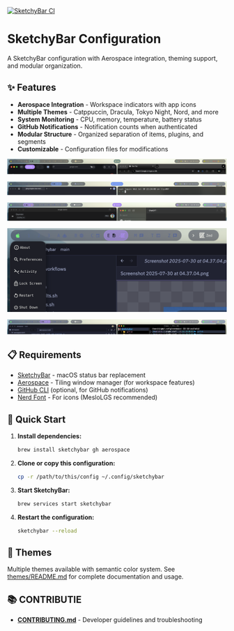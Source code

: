 [![SketchyBar CI](https://github.com/ripple0328/sketchybar-config/actions/workflows/ci.yml/badge.svg)](https://github.com/ripple0328/sketchybar-config/actions/workflows/ci.yml)

# SketchyBar Configuration

A SketchyBar configuration with Aerospace integration, theming support, and modular organization.

## ✨ Features

- **Aerospace Integration** - Workspace indicators with app icons
- **Multiple Themes** - Catppuccin, Dracula, Tokyo Night, Nord, and more
- **System Monitoring** - CPU, memory, temperature, battery status
- **GitHub Notifications** - Notification counts when authenticated
- **Modular Structure** - Organized separation of items, plugins, and segments
- **Customizable** - Configuration files for modifications

![Screenshot](images/Screenshot%202025-07-30%20at%2022.31.28.png)

![Screenshot](images/Screenshot%202025-07-30%20at%2022.33.00.png)

![Screenshot](images/Screenshot%202025-07-30%20at%2022.37.37.png)

![Screenshot](images/Screenshot%202025-07-30%20at%2022.40.27.png)

![Screenshot](images/Screenshot%202025-07-30%20at%2022.49.07.png)

## 📋 Requirements

- [SketchyBar](https://github.com/FelixKratz/SketchyBar) - macOS status bar replacement
- [Aerospace](https://github.com/i3/i3) - Tiling window manager (for workspace features)
- [GitHub CLI](https://cli.github.com/) (optional, for GitHub notifications)
- [Nerd Font](https://www.nerdfonts.com/) - For icons (MesloLGS recommended)

## 🚀 Quick Start

1. **Install dependencies:**

   ```bash
   brew install sketchybar gh aerospace
   ```

2. **Clone or copy this configuration:**

   ```bash
   cp -r /path/to/this/config ~/.config/sketchybar
   ```

3. **Start SketchyBar:**

   ```bash
   brew services start sketchybar
   ```

4. **Restart the configuration:**

   ```bash
   sketchybar --reload
   ```

## 🎨 Themes

Multiple themes available with semantic color system. See [themes/README.md](themes/README.md) for complete documentation and usage.

## 📚 CONTRIBUTIE

- **[CONTRIBUTING.md](CONTRIBUTING.md)** - Developer guidelines and troubleshooting
